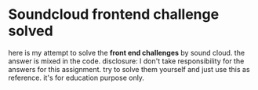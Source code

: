 # Soundcloud frontend challenge solved

here is my attempt to solve the **front end challenges** by sound cloud.
the answer is mixed in the code.
disclosure: I don't take responsibility for the answers for this assignment.
try to solve them yourself and just use this as reference. it's for education purpose only.